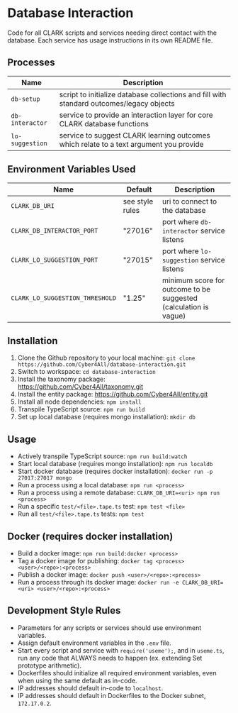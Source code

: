 # Database Interaction
Code for all CLARK scripts and services needing direct contact with the database. Each service has usage instructions in its own README file.

## Processes
Name | Description
---|---
`db-setup`|script to initialize database collections and fill with standard outcomes/legacy objects
`db-interactor`|service to provide an interaction layer for core CLARK database functions
`lo-suggestion`|service to suggest CLARK learning outcomes which relate to a text argument you provide

## Environment Variables Used
Name|Default|Description
---|---|---
`CLARK_DB_URI`|see style rules|uri to connect to the database
`CLARK_DB_INTERACTOR_PORT`|"27016"|port where `db-interactor` service listens
`CLARK_LO_SUGGESTION_PORT`|"27015"|port where `lo-suggestion` service listens
`CLARK_LO_SUGGESTION_THRESHOLD`|"1.25"|minimum score for outcome to be suggested (calculation is vague)

## Installation
1) Clone the Github repository to your local machine:
   `git clone https://github.com/Cyber4All/database-interaction.git`
2) Switch to workspace: `cd database-interaction`
2) Install the taxonomy package: https://github.com/Cyber4All/taxonomy.git
3) Install the entity package: https://github.com/Cyber4All/entity.git
4) Install all node dependencies: `npm install`
5) Transpile TypeScript source: `npm run build`
6) Set up local database (requires mongo installation): `mkdir db`

## Usage
- Actively transpile TypeScript source: `npm run build:watch`
- Start local database (requires mongo installation): `npm run localdb`
- Start docker database (requires docker installation): `docker run -p 27017:27017 mongo`
- Run a process using a local database: `npm run <process>`
- Run a process using a remote database: `CLARK_DB_URI=<uri> npm run <process>`
- Run a specific `test/<file>.tape.ts` test: `npm test <file>`
- Run all `test/<file>.tape.ts` tests: `npm test`

## Docker (requires docker installation)
- Build a docker image: `npm run build:docker <process>`
- Tag a docker image for publishing: `docker tag <process> <user>/<repo>:<process>`
- Publish a docker image: `docker push <user>/<repo>:<process>`
- Run a process through its docker image: `docker run -e CLARK_DB_URI=<uri> <user>/<repo>:<process>`

## Development Style Rules
- Parameters for any scripts or services should use environment variables.
- Assign default environment variables in the `.env` file.
- Start every script and service with `require('useme');`, and in `useme.ts`, run any code that ALWAYS needs to happen (ex. extending Set prototype arithmetic).
- Dockerfiles should initialize all required environment variables, even when using the same default as in-code.
- IP addresses should default in-code to `localhost`.
- IP addresses should default in Dockerfiles to the Docker subnet, `172.17.0.2`.